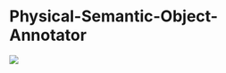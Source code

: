 # Physical-Semantic-Object-Annotator

<img src="http://psoa.linkedgeodesy.org/PSOA_Annotator_Example.PNG">
